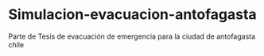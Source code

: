 # Simulacion-evacuacion-antofagasta
 Parte de Tesis de evacuación de emergencia para la ciudad de antofagasta chile
